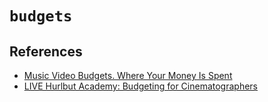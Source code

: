 # `budgets`


## References

  - [Music Video Budgets. Where Your Money Is Spent](https://www.youtube.com/watch?v=24JhfBWccko)
  - [LIVE Hurlbut Academy: Budgeting for Cinematographers](https://www.youtube.com/watch?v=IDn4CGTq9n8)
